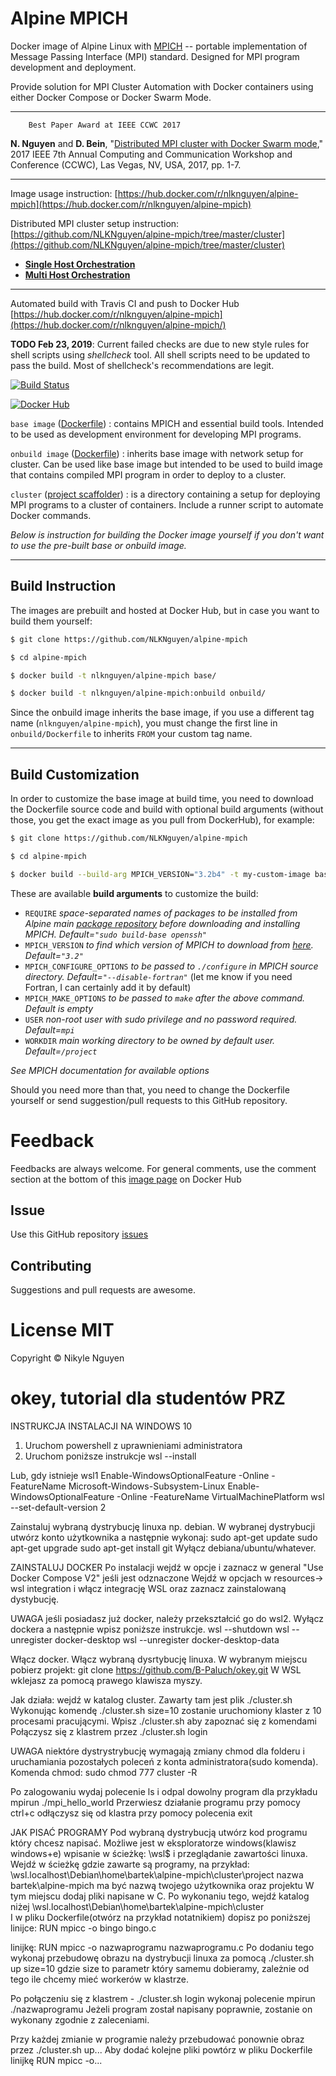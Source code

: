 # Alpine MPICH

Docker image of Alpine Linux with  [MPICH](http://www.mpich.org/) -- portable implementation of Message Passing Interface (MPI) standard. Designed for MPI program development and deployment.

Provide solution for MPI Cluster Automation with Docker containers using either Docker Compose or Docker Swarm Mode.

----

        Best Paper Award at IEEE CCWC 2017

**N. Nguyen** and **D. Bein**, "[Distributed MPI cluster with Docker Swarm mode](http://ieeexplore.ieee.org/document/7868429/)," 2017 IEEE 7th Annual Computing and Communication Workshop and Conference (CCWC), Las Vegas, NV, USA, 2017, pp. 1-7.

----

Image usage instruction: 
[https://hub.docker.com/r/nlknguyen/alpine-mpich](https://hub.docker.com/r/nlknguyen/alpine-mpich)


Distributed MPI cluster setup instruction: [https://github.com/NLKNguyen/alpine-mpich/tree/master/cluster](https://github.com/NLKNguyen/alpine-mpich/tree/master/cluster)  
* **[Single Host Orchestration](https://github.com/NLKNguyen/alpine-mpich/wiki/Single-Host-Orchestration)**
* **[Multi Host Orchestration](https://github.com/NLKNguyen/alpine-mpich/wiki/Multi-Host-Orchestration)**



----

Automated build with Travis CI and push to Docker Hub [https://hub.docker.com/r/nlknguyen/alpine-mpich](https://hub.docker.com/r/nlknguyen/alpine-mpich/)

**TODO Feb 23, 2019**: Current failed checks are due to new style rules for shell scripts using *shellcheck* tool. All shell scripts need to be updated to pass the build. Most of shellcheck's recommendations are legit. 

[![Build Status](https://travis-ci.org/NLKNguyen/alpine-mpich.svg?branch=master)](https://travis-ci.org/NLKNguyen/alpine-mpich)

[![Docker Hub](http://dockeri.co/image/nlknguyen/alpine-mpich)](https://hub.docker.com/r/nlknguyen/alpine-mpich)


`base image` ([Dockerfile](https://github.com/NLKNguyen/alpine-mpich/blob/master/Dockerfile)) : contains MPICH and essential build tools. Intended to be used as development environment for developing MPI programs.

`onbuild image` ([Dockerfile](https://github.com/NLKNguyen/alpine-mpich/blob/onbuild/Dockerfile)) : inherits base image with network setup for cluster. Can be used like base image but intended to be used to build image that contains compiled MPI program in order to deploy to a cluster.

`cluster` ([project scaffolder](https://github.com/NLKNguyen/alpine-mpich/tree/master/cluster)) : is a directory containing a setup for deploying MPI programs to a cluster of containers. Include a runner script to automate Docker commands.


*Below is instruction for building the Docker image yourself if you don't want to use the pre-built base or onbuild image.*

----

## Build Instruction

The images are prebuilt and hosted at Docker Hub, but in case you want to build them yourself:

```sh
$ git clone https://github.com/NLKNguyen/alpine-mpich

$ cd alpine-mpich

$ docker build -t nlknguyen/alpine-mpich base/

$ docker build -t nlknguyen/alpine-mpich:onbuild onbuild/
```

Since the onbuild image inherits the base image, if you use a different tag name (`nlknguyen/alpine-mpich`), you must change the first line in `onbuild/Dockerfile` to inherits `FROM` your custom tag name.

----

## Build Customization

In order to customize the base image at build time, you need to download the Dockerfile source code and build with optional build arguments (without those, you get the exact image as you pull from DockerHub), for example:

```sh
$ git clone https://github.com/NLKNguyen/alpine-mpich

$ cd alpine-mpich

$ docker build --build-arg MPICH_VERSION="3.2b4" -t my-custom-image base/
```

These are available **build arguments** to customize the build:
- `REQUIRE` *space-separated names of packages to be installed from Alpine main [package repository](http://pkgs.alpinelinux.org/packages) before downloading and installing MPICH. Default=`"sudo build-base openssh"`*
- `MPICH_VERSION` *to find which version of MPICH to download from [here](http://www.mpich.org/static/downloads/). Default=`"3.2"`*
- `MPICH_CONFIGURE_OPTIONS` *to be passed to `./configure` in MPICH source directory. Default=`"--disable-fortran"`* (let me know if you need Fortran, I can certainly add it by default)
- `MPICH_MAKE_OPTIONS` *to be passed to `make` after the above command. Default is empty*
- `USER` *non-root user with sudo privilege and no password required. Default=`mpi`*
- `WORKDIR` *main working directory to be owned by default user. Default=`/project`*

*See MPICH documentation for available options*

Should you need more than that, you need to change the Dockerfile yourself or send suggestion/pull requests to this GitHub repository.


# Feedback

Feedbacks are always welcome. For general comments, use the comment section at the bottom of this [image page](https://hub.docker.com/r/nlknguyen/alpine-mpich) on Docker Hub

## Issue

Use this GitHub repository [issues](https://github.com/NLKNguyen/alpine-mpich/issues)

## Contributing

Suggestions and pull requests are awesome.

# License MIT
Copyright © Nikyle Nguyen
# okey, tutorial dla studentów PRZ

INSTRUKCJA INSTALACJI NA WINDOWS 10
1. Uruchom powershell z uprawnieniami administratora
2. Uruchom poniższe instrukcje
wsl --install

Lub, gdy istnieje wsl1
Enable-WindowsOptionalFeature -Online -FeatureName Microsoft-Windows-Subsystem-Linux
Enable-WindowsOptionalFeature -Online -FeatureName VirtualMachinePlatform
wsl --set-default-version 2

Zainstaluj wybraną dystrybucję linuxa np. debian.
W wybranej dystrybucji utwórz konto użytkownika a następnie wykonaj:
sudo apt-get update
sudo apt-get upgrade
sudo apt-get install git
Wyłącz debiana/ubuntu/whatever.

ZAINSTALUJ DOCKER
Po instalacji wejdź w opcje i zaznacz w general "Use Docker Compose V2" jeśli jest odznaczone
Wejdź w opcjach w resources-> wsl integration i włącz integrację WSL oraz zaznacz zainstalowaną dystybucję.

UWAGA
jeśli posiadasz już docker, należy przekształcić go do wsl2. Wyłącz dockera a następnie wpisz poniższe instrukcje.
wsl --shutdown
wsl --unregister docker-desktop
wsl --unregister docker-desktop-data

Włącz docker.
Włącz wybraną dysrtybucję linuxa.
W wybranym miejscu pobierz projekt:
git clone https://github.com/B-Paluch/okey.git
W WSL wklejasz za pomocą prawego klawisza myszy.


Jak działa:
wejdź w katalog cluster. Zawarty tam jest plik ./cluster.sh
Wykonując komendę ./cluster.sh size=10
zostanie uruchomiony klaster z 10 procesami pracującymi.
Wpisz ./cluster.sh aby zapoznać się z komendami
Połączysz się z klastrem przez ./cluster.sh login


UWAGA niektóre dystrystrybucję wymagają zmiany chmod dla folderu i uruchamiania pozostałych poleceń z konta administratora(sudo komenda).
Komenda chmod:
sudo chmod 777 cluster -R

Po zalogowaniu wydaj polecenie ls i odpal dowolny program dla przykładu
mpirun ./mpi_hello_world
Przerwiesz działanie programu przy pomocy ctrl+c
odłączysz się od klastra przy pomocy polecenia exit


JAK PISAĆ PROGRAMY
Pod wybraną dystrybucją utwórz kod programu który chcesz napisać.
Możliwe jest w eksploratorze windows(klawisz windows+e) wpisanie w ścieżkę:
\\wsl$
i przeglądanie zawartości linuxa.
Wejdź w ścieżkę gdzie zawarte są programy, na przykład:
\\wsl.localhost\Debian\home\bartek\alpine-mpich\cluster\project
nazwa bartek\alpine-mpich ma być nazwą twojego użytkownika oraz projektu
W tym miejscu dodaj pliki napisane w C.
Po wykonaniu tego, wejdź katalog niżej
\\wsl.localhost\Debian\home\bartek\alpine-mpich\cluster\
I w pliku Dockerfile(otwórz na przykład notatnikiem) dopisz po poniższej linijce:
RUN mpicc -o bingo bingo.c

linijkę:
RUN mpicc -o nazwaprogramu nazwaprogramu.c
Po dodaniu tego wykonaj przebudowę obrazu na dystrybucji linuxa za pomocą ./cluster.sh up size=10
gdzie size to parametr który samemu dobieramy, zależnie od tego ile chcemy mieć workerów w klastrze.

Po połączeniu się z klastrem - ./cluster.sh login
wykonaj polecenie mpirun ./nazwaprogramu
Jeżeli program został napisany poprawnie, zostanie on wykonany zgodnie z zaleceniami.

Przy każdej zmianie w programie należy przebudować ponownie obraz przez ./cluster.sh up...
Aby dodać kolejne pliki powtórz w pliku Dockerfile linijkę RUN mpicc -o...
